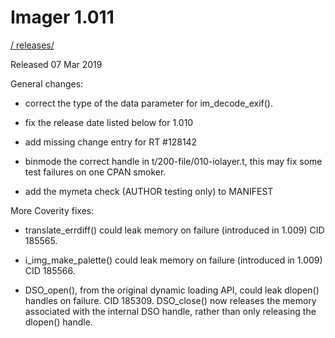 # Imager 1.011

[ / ](..) [releases/](./)

Released 07 Mar 2019

General changes:

- correct the type of the data parameter for im_decode_exif().

- fix the release date listed below for 1.010

- add missing change entry for RT #128142

- binmode the correct handle in t/200-file/010-iolayer.t, this may fix some test failures on one CPAN smoker.

- add the mymeta check (AUTHOR testing only) to MANIFEST

More Coverity fixes:

- translate_errdiff() could leak memory on failure (introduced in 1.009) CID 185565.

- i_img_make_palette() could leak memory on failure (introduced in 1.009) CID 185566.

- DSO_open(), from the original dynamic loading API, could leak dlopen() handles on failure. CID 185309. DSO_close() now releases the memory associated with the internal DSO handle, rather than only releasing the dlopen() handle.